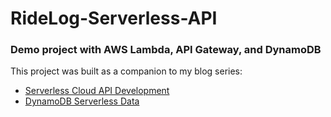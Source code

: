 # RideLog-Serverless-API

### Demo project with AWS Lambda, API Gateway, and DynamoDB

This project was built as a companion to my blog series:

* [Serverless Cloud API Development](https://ericrybarczyk.com/blog/2022/01/serverless-cloud-api-development/)
* [DynamoDB Serverless Data](https://ericrybarczyk.com/blog/2022/02/dynamodb-serverless-data/)
